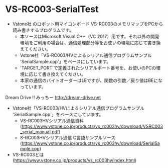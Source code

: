 # VS-RC003-SerialTest

* Vstone社 のロボット用マイコンボード VS-RC003のメモリマップをPCから読み書きするプログラムです。
  * 本ソースはMicrosoft Visual C++（VC 2017）用です。それ以外の開発環境をご利用の場合は、通信処理部分等をお使いの環境に応じて書き換えてください。
  * Vstone社「VS-RC003/HVによるシリアル通信プログラムサンプル	'SerialSample.cpp'」をベースにしています。
  * 'TARGET_PORT'で定義されたシリアルポート番号を、お使いのPCの環境に応じて書き換えてください。
  * 本家の通信のバイトオーダーはLEですが、関数の引数／戻り値はBEになっています。

Dream Drive !! みっちー http://dream-drive.net  

* Vstone社「VS-RC003/HVによるシリアル通信プログラムサンプル	'SerialSample.cpp'」をベースにしています。
  * VS-RC003HVシリアル通信資料 (https://www.vstone.co.jp/products/vs_rc003hv/download/VSRC003_serial_manual.pdf)
  * S-RC003HVシリアル通信 C言語サンプルソース (https://www.vstone.co.jp/products/vs_rc003hv/download/SerialSample.cpp)
* VS-RC003とは (https://www.vstone.co.jp/products/vs_rc003hv/index.html)
